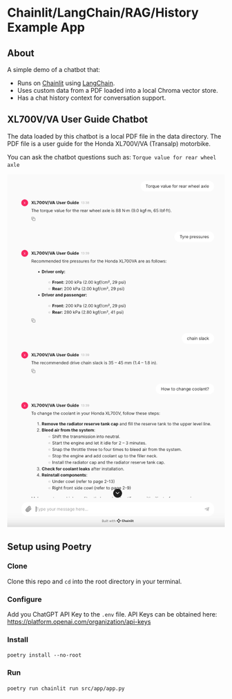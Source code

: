 # Chainlit/LangChain/RAG/History Example App

## About
A simple demo of a chatbot that:
 - Runs on [Chainlit](https://docs.chainlit.io/get-started/overview) using [LangChain](https://github.com/langchain-ai/langchain).
 - Uses custom data from a PDF loaded into a local Chroma vector store.
 - Has a chat history context for conversation support.


## XL700V/VA User Guide Chatbot
The data loaded by this chatbot is a local PDF file in the data directory. The PDF file is a user guide for the Honda XL700V/VA (Transalp) motorbike.

You can ask the chatbot questions such as: `Torque value for rear wheel axle`

![UI](ui-demo.png)

## Setup using Poetry

### Clone
Clone this repo and `cd` into the root directory in your terminal.

### Configure
Add you ChatGPT API Key to the `.env` file. API Keys can be obtained here: https://platform.openai.com/organization/api-keys

### Install
`poetry install --no-root`

### Run
`poetry run chainlit run src/app/app.py`


 